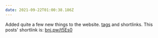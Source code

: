 ```yaml
---
date: 2021-09-22T01:00:38.186Z
---
```


Added quite a few new things to the website. [tags](/tags) and shortlinks. This posts' shortlink is: [bnj.pw/t5Es0](http://bnj.pw/t5Es0)
